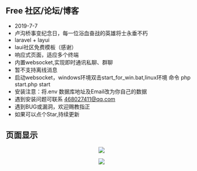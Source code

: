 
## Free 社区/论坛/博客
- 2019-7-7
- 卢沟桥事变纪念日，每一位浴血奋战的英雄将士永垂不朽
- laravel + layui
- laui社区免费模板（感谢）
- 响应式页面，适应多个终端
- 内置websocket,实现即时通讯私聊、群聊
- 暂不支持离线消息
- 启动websocket，windows环境双击start_for_win.bat,linux环境 命令 php start.php start
- 安装注意：将.env 数据库地址及Email改为你自己的数据
- 遇到安装问题可联系 468027411@qq.com
- 遇到BUG或漏洞，欢迎赐教指正
- 如果可以点个Star,持续更新

## 页面显示
<p align="center"><img src="http://img.goodshare.com.cn/ProjectIntroduction1.png"></p>
<p align="center"><img src="http://img.goodshare.com.cn/ProjectIntroduction2.png"></p>

